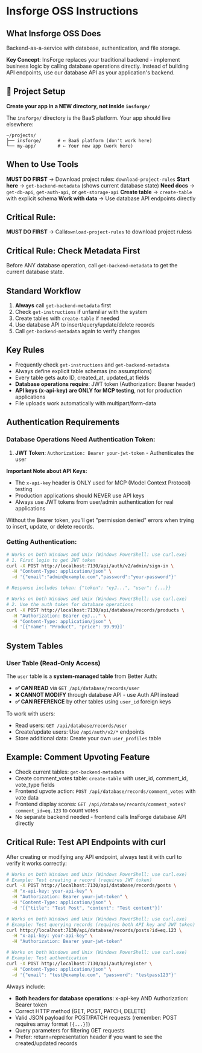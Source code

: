 # Insforge OSS Instructions

## What Insforge OSS Does

Backend-as-a-service with database, authentication, and file storage. 

**Key Concept**: InsForge replaces your traditional backend - implement business logic by calling database operations directly. Instead of building API endpoints, use our database API as your application's backend.

## 🚨 Project Setup

**Create your app in a NEW directory, not inside `insforge/`**

The `insforge/` directory is the BaaS platform. Your app should live elsewhere:
```
~/projects/
├── insforge/      # ← BaaS platform (don't work here)
└── my-app/        # ← Your new app (work here)
```

## When to Use Tools

**MUST DO FIRST** → Download project rules: `download-project-rules`
**Start here** → `get-backend-metadata` (shows current database state)
**Need docs** → `get-db-api`, `get-auth-api`, or `get-storage-api`
**Create table** → `create-table` with explicit schema
**Work with data** → Use database API endpoints directly

## Critical Rule: 
**MUST DO FIRST** → Call`download-project-rules` to download project ruless

## Critical Rule: Check Metadata First

Before ANY database operation, call `get-backend-metadata` to get the current database state.

## Standard Workflow

1. **Always** call `get-backend-metadata` first
2. Check `get-instructions` if unfamiliar with the system
3. Create tables with `create-table` if needed
4. Use database API to insert/query/update/delete records
5. Call `get-backend-metadata` again to verify changes

## Key Rules

- Frequently check `get-instructions` and `get-backend-metadata`
- Always define explicit table schemas (no assumptions)
- Every table gets auto ID, created_at, updated_at fields
- **Database operations require**: JWT token (Authorization: Bearer header)
- **API keys (x-api-key) are ONLY for MCP testing**, not for production applications
- File uploads work automatically with multipart/form-data

## Authentication Requirements

### Database Operations Need Authentication Token:
1. **JWT Token**: `Authorization: Bearer your-jwt-token` - Authenticates the user

**Important Note about API Keys:**
- The `x-api-key` header is ONLY used for MCP (Model Context Protocol) testing
- Production applications should NEVER use API keys
- Always use JWT tokens from user/admin authentication for real applications

Without the Bearer token, you'll get "permission denied" errors when trying to insert, update, or delete records.

### Getting Authentication:
```bash
# Works on both Windows and Unix (Windows PowerShell: use curl.exe)
# 1. First login to get JWT token
curl -X POST http://localhost:7130/api/auth/v2/admin/sign-in \
  -H "Content-Type: application/json" \
  -d '{"email":"admin@example.com","password":"your-password"}'

# Response includes token: {"token": "eyJ...", "user": {...}}

# Works on both Windows and Unix (Windows PowerShell: use curl.exe)
# 2. Use the auth token for database operations
curl -X POST http://localhost:7130/api/database/records/products \
  -H "Authorization: Bearer eyJ..." \
  -H "Content-Type: application/json" \
  -d '[{"name": "Product", "price": 99.99}]'
```
## System Tables

### User Table (Read-Only Access)
The `user` table is a **system-managed table** from Better Auth:
- **✅ CAN READ** via `GET /api/database/records/user`
- **❌ CANNOT MODIFY** through database API - use Auth API instead
- **✅ CAN REFERENCE** by other tables using `user_id` foreign keys

To work with users:
- Read users: `GET /api/database/records/user`
- Create/update users: Use `/api/auth/v2/*` endpoints
- Store additional data: Create your own `user_profiles` table

## Example: Comment Upvoting Feature

- Check current tables: `get-backend-metadata`
- Create comment_votes table: `create-table` with user_id, comment_id, vote_type fields
- Frontend upvote action: `POST /api/database/records/comment_votes` with vote data
- Frontend display scores: `GET /api/database/records/comment_votes?comment_id=eq.123` to count votes
- No separate backend needed - frontend calls InsForge database API directly


## Critical Rule: Test API Endpoints with curl

After creating or modifying any API endpoint, always test it with curl to verify it works correctly:

```bash
# Works on both Windows and Unix (Windows PowerShell: use curl.exe)
# Example: Test creating a record (requires JWT token)
curl -X POST http://localhost:7130/api/database/records/posts \
  -H "x-api-key: your-api-key" \
  -H "Authorization: Bearer your-jwt-token" \
  -H "Content-Type: application/json" \
  -d '[{"title": "Test Post", "content": "Test content"}]'

# Works on both Windows and Unix (Windows PowerShell: use curl.exe)
# Example: Test querying records (requires both API key and JWT token)
curl http://localhost:7130/api/database/records/posts?id=eq.123 \
  -H "x-api-key: your-api-key" \
  -H "Authorization: Bearer your-jwt-token"

# Works on both Windows and Unix (Windows PowerShell: use curl.exe)
# Example: Test authentication
curl -X POST http://localhost:7130/api/auth/register \
  -H "Content-Type: application/json" \
  -d '{"email": "test@example.com", "password": "testpass123"}'
```

Always include:
- **Both headers for database operations**: x-api-key AND Authorization: Bearer token
- Correct HTTP method (GET, POST, PATCH, DELETE)
- Valid JSON payload for POST/PATCH requests (remember: POST requires array format `[{...}]`)
- Query parameters for filtering GET requests
- Prefer: return=representation header if you want to see the created/updated records